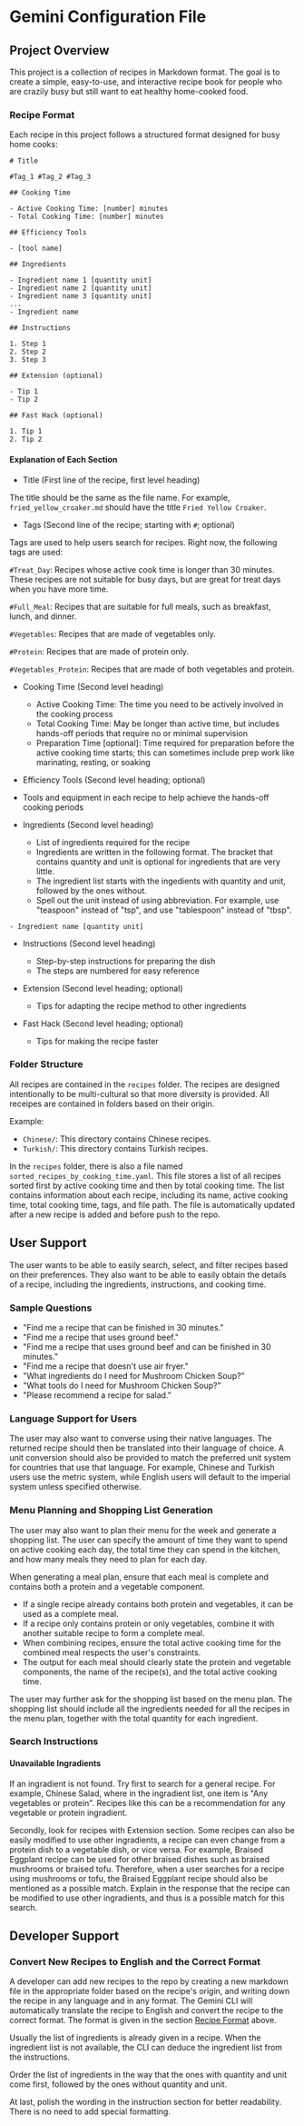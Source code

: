 # Gemini Configuration File

## Project Overview

This project is a collection of recipes in Markdown format. The goal is to create a simple, easy-to-use, and interactive recipe book for people who are crazily busy but still want to eat healthy home-cooked food.

### Recipe Format

Each recipe in this project follows a structured format designed for busy home cooks:
```
# Title

#Tag_1 #Tag_2 #Tag_3

## Cooking Time

- Active Cooking Time: [number] minutes
- Total Cooking Time: [number] minutes

## Efficiency Tools

- [tool name]

## Ingredients

- Ingredient name 1 [quantity unit]
- Ingredient name 2 [quantity unit]
- Ingredient name 3 [quantity unit]
...
- Ingredient name

## Instructions

1. Step 1
2. Step 2
3. Step 3

## Extension (optional)

- Tip 1
- Tip 2

## Fast Hack (optional)

1. Tip 1
2. Tip 2
```

#### Explanation of Each Section

- Title (First line of the recipe, first level heading)

The title should be the same as the file name. For example, `fried_yellow_croaker.md` should have the title `Fried Yellow Croaker`.

- Tags (Second line of the recipe; starting with `#`; optional)

Tags are used to help users search for recipes. Right now, the following tags are used:

`#Treat_Day`: Recipes whose active cook time is longer than 30 minutes. These recipes are not suitable for busy days, but are great for treat days when you have more time.

`#Full_Meal`: Recipes that are suitable for full meals, such as breakfast, lunch, and dinner.

`#Vegetables`: Recipes that are made of vegetables only.

`#Protein`: Recipes that are made of protein only.

`#Vegetables_Protein`: Recipes that are made of both vegetables and protein.

- Cooking Time (Second level heading)

    - Active Cooking Time: The time you need to be actively involved in the cooking process
    - Total Cooking Time: May be longer than active time, but includes hands-off periods that require no or minimal supervision
    - Preparation Time [optional]: Time required for preparation before the active cooking time starts; this can sometimes include prep work like marinating, resting, or soaking

- Efficiency Tools (Second level heading; optional)

- Tools and equipment in each recipe to help achieve the hands-off cooking periods

- Ingredients (Second level heading)

    - List of ingredients required for the recipe
    - Ingredients are written in the following format. The bracket that contains quantity and unit is optional for ingredients that are very little.
    - The ingredient list starts with the ingedients with quantity and unit, followed by the ones without.
    - Spell out the unit instead of using abbreviation. For example, use "teaspoon" instead of "tsp", and use "tablespoon" instead of "tbsp".
```
- Ingredient name [quantity unit]
```

- Instructions (Second level heading)

    - Step-by-step instructions for preparing the dish
    - The steps are numbered for easy reference

- Extension (Second level heading; optional)

    - Tips for adapting the recipe method to other ingredients

- Fast Hack (Second level heading; optional)

    - Tips for making the recipe faster

### Folder Structure

All recipes are contained in the `recipes` folder. The recipes are designed intentionally to be multi-cultural so that more diversity is provided. All receipes are contained in folders based on their origin.

Example:
- `Chinese/`: This directory contains Chinese recipes.
- `Turkish/`: This directory contains Turkish recipes.

In the `recipes` folder, there is also a file named `sorted_recipes_by_cooking_time.yaml`. This file stores a list of all recipes sorted first by active cooking time and then by total cooking time. The list contains information about each recipe, including its name, active cooking time, total cooking time, tags, and file path. The file is automatically updated after a new recipe is added and before push to the repo.

## User Support

The user wants to be able to easily search, select, and filter recipes based on their preferences. They also want to be able to easily obtain the details of a recipe, including the ingredients, instructions, and cooking time.

### Sample Questions

- "Find me a recipe that can be finished in 30 minutes."
- "Find me a recipe that uses ground beef."
- "Find me a recipe that uses ground beef and can be finished in 30 minutes."
- "Find me a recipe that doesn't use air fryer."
- "What ingredients do I need for Mushroom Chicken Soup?"
- "What tools do I need for Mushroom Chicken Soup?"
- "Please recommend a recipe for salad."

### Language Support for Users

The user may also want to converse using their native languages. The returned recipe should then be translated into their language of choice. A unit conversion should also be provided to match the preferred unit system for countries that use that language. For example, Chinese and Turkish users use the metric system, while English users will default to the imperial system unless specified otherwise.

### Menu Planning and Shopping List Generation

The user may also want to plan their menu for the week and generate a shopping list. The user can specify the amount of time they want to spend on active cooking each day, the total time they can spend in the kitchen, and how many meals they need to plan for each day.

When generating a meal plan, ensure that each meal is complete and contains both a protein and a vegetable component.

- If a single recipe already contains both protein and vegetables, it can be used as a complete meal.
- If a recipe only contains protein or only vegetables, combine it with another suitable recipe to form a complete meal.
- When combining recipes, ensure the total active cooking time for the combined meal respects the user's constraints.
- The output for each meal should clearly state the protein and vegetable components, the name of the recipe(s), and the total active cooking time.

The user may further ask for the shopping list based on the menu plan. The shopping list should include all the ingredients needed for all the recipes in the menu plan, together with the total quantity for each ingredient.

### Search Instructions

#### Unavailable Ingradients

If an ingradient is not found. Try first to search for a general recipe. For example, Chinese Salad, where in the ingradient list, one item is "Any vegetables or protein". Recipes like this can be a recommendation for any vegetable or protein ingradient.

Secondly, look for recipes with Extension section. Some recipes can also be easily modified to use other ingradients, a recipe can even change from a protein dish to a vegetable dish, or vice versa. For example, Braised Eggplant recipe can be used for other braised dishes such as braised mushrooms or braised tofu. Therefore, when a user searches for a recipe using mushrooms or tofu, the Braised Eggplant recipe should also be mentioned as a possible match. Explain in the response that the recipe can be modified to use other ingradients, and thus is a possible match for this search.

## Developer Support

### Convert New Recipes to English and the Correct Format

A developer can add new recipes to the repo by creating a new markdown file in the appropriate folder based on the recipe's origin, and writing down the recipe in any language and in any format. The Gemini CLI will automatically translate the recipe to English and convert the recipe to the correct format. The format is given in the section [Recipe Format](#recipe-format) above.

Usually the list of ingredients is already given in a recipe. When the ingredient list is not available, the CLI can deduce the ingredient list from the instructions.

Order the list of ingredients in the way that the ones with quantity and unit come first, followed by the ones without quantity and unit.

At last, polish the wording in the instruction section for better readability. There is no need to add special formatting.